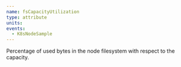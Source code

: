```yaml
---
name: fsCapacityUtilization
type: attribute
units:
events:
  - K8sNodeSample
---
```


Percentage of used bytes in the node filesystem with respect to the capacity.
